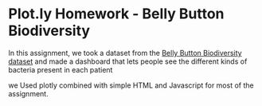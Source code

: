 # Plot.ly Homework - Belly Button Biodiversity

In this assignment, we took a dataset from the [Belly Button Biodiversity dataset](http://robdunnlab.com/projects/belly-button-biodiversity/) and made a dashboard that lets people see the different kinds of bacteria present in each patient

we Used plotly combined with simple HTML and Javascript for most of the assignment. 


